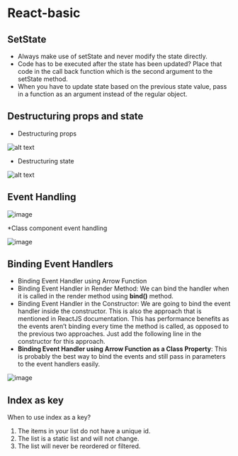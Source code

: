 # React-basic

## SetState
* Always make use of setState and never modify the state directly.
* Code has to be executed after the state has been updated? Place that code in the call back function which is the second argument to the setState method.
* When you have to update state based on the previous state value, pass in a function as an argument instead of the regular object.

## Destructuring props and state
* Destructuring props
 
![alt text](https://github.com/Quynh-2302/React-basic/assets/85424168/d2467c6e-8ca6-40fb-8219-f26a3317003e)
* Destructuring state
  
![alt text](https://github.com/Quynh-2302/React-basic/assets/85424168/c3d88458-4a91-4f15-8b90-80d316c573a6)

## Event Handling

![image](https://github.com/Quynh-2302/React-basic/assets/85424168/afb24328-d305-4aa8-b754-ae111fcbb482)

*Class component event handling

![image](https://github.com/Quynh-2302/React-basic/assets/85424168/33087110-44f6-451a-bc31-20aa0967cd2d)

## Binding Event Handlers
* Binding Event Handler using Arrow Function
* Binding Event Handler in Render Method: We can bind the handler when it is called in the render method using **bind()** method. 
* Binding Event Handler in the Constructor: We are going to bind the event handler inside the constructor. This is also the approach that is mentioned in ReactJS documentation. This has performance benefits as the events aren’t binding every time the method is called, as opposed to the previous two approaches. Just add the following line in the constructor for this approach.
* **Binding Event Handler using Arrow Function as a Class Property**: This is probably the best way to bind the events and still pass in parameters to the event handlers easily.

![image](https://github.com/Quynh-2302/React-basic/assets/85424168/a6eec40a-e91a-46fa-9d6c-7354b97bc17d)

## Index as key
When to use index as a key?
1. The items in your list do not have a unique id.
2. The list is a static list and will not change.
3. The list will never be reordered or filtered.



